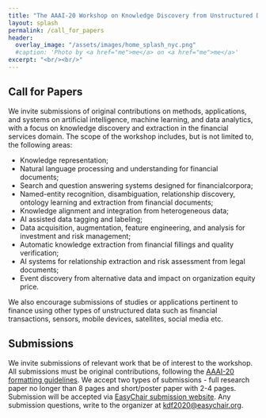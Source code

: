 ```yaml
---
title: "The AAAI-20 Workshop on Knowledge Discovery from Unstructured Data in Financial Services"
layout: splash
permalink: /call_for_papers
header:
  overlay_image: "/assets/images/home_splash_nyc.png"
  #caption: 'Photo by <a href="me">me</a> on <a href="me">me</a>'
excerpt: "<br/><br/>"
---
```


<h2>Call for Papers</h2>

We invite submissions of original contributions on methods, applications, and systems on artificial intelligence, machine learning, and data analytics, with a focus on knowledge discovery and extraction in the financial services domain. The scope of the workshop includes, but is not limited to, the following areas:

- Knowledge representation;
- Natural language processing and understanding for financial documents;
- Search and question answering systems designed for financialcorpora;
- Named-entity recognition, disambiguation, relationship discovery, ontology learning and extraction from financial documents;
- Knowledge alignment and integration from heterogeneous data;
- AI assisted data tagging and labeling;
- Data acquisition, augmentation, feature engineering, and analysis for investment and risk management; 
- Automatic knowledge extraction from financial fillings and quality verification; 
- AI systems for relationship extraction and risk assessment from legal documents;
- Event discovery from alternative data and impact on organization equity price.


We also encourage submissions of studies or applications pertinent to finance using other types of unstructured data such as financial transactions, sensors, mobile devices, satellites, social media etc.

<h2>Submissions</h2>

We invite submissions of relevant work that be of interest to the workshop. All submissions must be original contributions, following the [AAAI-20 formatting guidelines](https://www.aaai.org/Publications/Templates/AuthorKit20.zip). We accept two types of submissions - full research paper no longer than 8 pages and short/poster paper with 2-4 pages. Submission will be accepted via [EasyChair submission website](https://easychair.org/conferences/?conf=kdf2020). Any submission questions, write to the organizer at kdf2020@easychair.org.